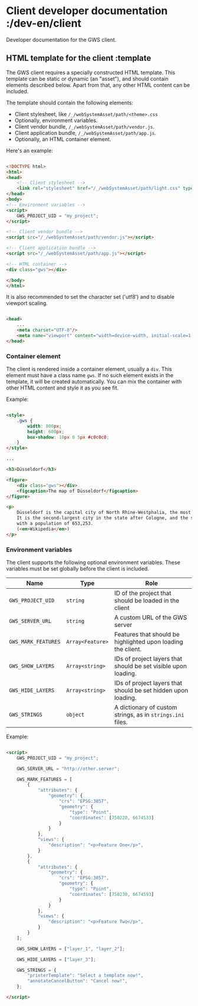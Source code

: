 # Client developer documentation :/dev-en/client

Developer documentation for the GWS client.

## HTML template for the client :template

The GWS client requires a specially constructed HTML template. This template can be static or dynamic (an "asset"), and
should contain elements described below. Apart from that, any other HTML content can be included.

The template should contain the following elements:

- Client stylesheet, like `/_/webSystemAsset/path/<theme>.css`
- Optionally, environment variables.
- Client vendor bundle, `/_/webSystemAsset/path/vendor.js`.
- Client application bundle, `/_/webSystemAsset/path/app.js`.
- Optionally, an HTML container element.

Here's an example:

```html

<!DOCTYPE html>
<html>
<head>
    <!-- Client stylesheet -->
    <link rel="stylesheet" href="/_/webSystemAsset/path/light.css" type="text/css"/>
</head>
<body>
<!-- Environment variables -->
<script>
    GWS_PROJECT_UID = "my_project";
</script>

<!-- Client vendor bundle -->
<script src="/_/webSystemAsset/path/vendor.js"></script>

<!-- Client application bundle -->
<script src="/_/webSystemAsset/path/app.js"></script>

<!-- HTML container -->
<div class="gws"></div>

</body>
</html>
```

It is also recommended to set the character set ('utf8') and to disable viewport scaling.

```html

<head>
    ...
    <meta charset="UTF-8"/>
    <meta name="viewport" content="width=device-width, initial-scale=1, maximum-scale=1, user-scalable=0"/>
</head>
```

### Container element

The client is rendered inside a container element, usually a `div`. This element must have a class name `gws`. If no
such element exists in the template, it will be created automatically. You can mix the container with other HTML content
and style it as you see fit.

Example:

```html

<style>
    .gws {
        width: 800px;
        height: 600px;
        box-shadow: 10px 0 5px #c0c0c0;
    }
</style>

...

<h3>Düsseldorf</h3>

<figure>
    <div class="gws"></div>
    <figcaption>The map of Düsseldorf</figcaption>
</figure>

<p>
    Düsseldorf is the capital city of North Rhine-Westphalia, the most populous state of Germany.
    It is the second-largest city in the state after Cologne, and the seventh-largest city in Germany,
    with a population of 653,253.
    (<em>Wikipedia</em>)
</p>

```

### Environment variables

The client supports the following optional environment variables. These variables must be set globally before the client
is included.

| Name                | Type             | Role                                                           |
|---------------------|------------------|----------------------------------------------------------------|
| `GWS_PROJECT_UID`   | `string`         | ID of the project that should be loaded in the client          |
| `GWS_SERVER_URL`    | `string`         | A custom URL of the GWS server                                 |
| `GWS_MARK_FEATURES` | `Array<Feature>` | Features that should be highlighted upon loading the client.   |
| `GWS_SHOW_LAYERS`   | `Array<string>`  | IDs of project layers that should be set visible upon loading. |
| `GWS_HIDE_LAYERS`   | `Array<string>`  | IDs of project layers that should be set hidden upon loading.  |
| `GWS_STRINGS`       | `object`         | A dictionary of custom strings, as in `strings.ini` files.     |

Example:

```html

<script>
    GWS_PROJECT_UID = "my_project";

    GWS_SERVER_URL = "http://other.server";

    GWS_MARK_FEATURES = [
        {
            "attributes": {
                "geometry": {
                    "crs": "EPSG:3857",
                    "geometry": {
                        "type": "Point",
                        "coordinates": [750220, 6674533]
                    }
                }
            },
            "views": {
                "description": "<p>Feature One</p>",
            }
        },
        {
            "attributes": {
                "geometry": {
                    "crs": "EPSG:3857",
                    "geometry": {
                        "type": "Point",
                        "coordinates": [750230, 6674593]
                    }
                }
            },
            "views": {
                "description": "<p>Feature Two</p>",
            }
        }
    ];

    GWS_SHOW_LAYERS = ["layer_1", "layer_2"];

    GWS_HIDE_LAYERS = ["layer_3"];

    GWS_STRINGS = {
        "printerTemplate": "Select a template now!",
        "annotateCancelButton": "Cancel now!",
    };

</script>
```
